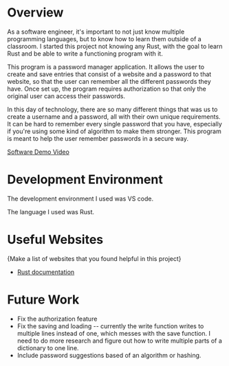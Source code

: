 # Overview

As a software engineer, it's important to not just know multiple programming languages, but to know how to learn them outside of a classroom. I started this project not knowing any Rust, with the goal to learn Rust and be able to write a functioning program with it. 

This program is a password manager application. It allows the user to create and save entries that consist of a website and a password to that website, so that the user can remember all the different passwords they have. Once set up, the program requires authorization so that only the original user can access their passwords.

In this day of technology, there are so many different things that was us to create a username and a password, all with their own unique requirements. It can be hard to remember every single password that you have, especially if you're using some kind of algorithm to make them stronger. This program is meant to help the user remember passwords in a secure way.

[Software Demo Video](http://youtube.link.goes.here)

# Development Environment

The development environment I used was VS code.

The language I used was Rust.

# Useful Websites

{Make a list of websites that you found helpful in this project}

- [Rust documentation](https://doc.rust-lang.org/book/title-page.html)

# Future Work

- Fix the authorization feature
- Fix the saving and loading -- currently the write function writes to multiple lines instead of one, which messes with the save function. I need to do more research and figure out how to write multiple parts of a dictionary to one line.
- Include password suggestions based of an algorithm or hashing.